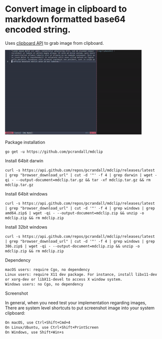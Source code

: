 # Convert image in clipboard to markdown formatted base64 encoded string.

Uses [clipboard API](https://github.com/golang-design/clipboard) to grab image from clipboard.

![demo](./assets/demo.gif)

Package installation

    go get -u https://github.com/pcrandall/mdclip


Install 64bit darwin

    curl -s https://api.github.com/repos/pcrandall/mdclip/releases/latest | grep "browser_download_url" | cut -d '"' -f 4 | grep darwin | wget -qi - --output-document=mdclip.tar.gz && tar -xf mdclip.tar.gz && rm mdclip.tar.gz

Install 64bit windows

    curl -s https://api.github.com/repos/pcrandall/mdclip/releases/latest | grep "browser_download_url" | cut -d '"' -f 4 | grep windows | grep amd64.zip$ | wget -qi - --output-document=mdclip.zip && unzip -o mdclip.zip && rm mdclip.zip

Install 32bit windows

    curl -s https://api.github.com/repos/pcrandall/mdclip/releases/latest | grep "browser_download_url" | cut -d '"' -f 4 | grep windows | grep 386.zip$ | wget -qi - --output-document=mdclip.zip && unzip -o mdclip.zip && rm mdclip.zip

Dependency

    macOS users: require Cgo, no dependency
    Linux users: require X11 dev package. For instance, install libx11-dev or xorg-dev or libX11-devel to access X window system.
    Windows users: no Cgo, no dependency

Screenshot

In general, when you need test your implementation regarding images, There are system level shortcuts to put screenshot image into your system clipboard:

    On macOS, use Ctrl+Shift+Cmd+4
    On Linux/Ubuntu, use Ctrl+Shift+PrintScreen
    On Windows, use Shift+Win+s
